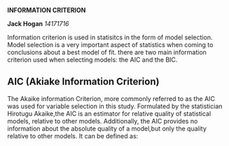 __INFORMATION CRITERION__

**Jack Hogan**
*14171716*

Information criterion is used in statisitcs in the form of model selection.
Model selection is a very important aspect of statistics when coming to conclusions about a best model of fit.
there are two main information criterion used when selecting models: the AIC and the BIC.

## AIC (Akiake Information Criterion)

The Akaike information Criterion, more commonly referred to as the AIC was used for variable selection in this study.  Formulated by the statistician Hirotugu Akaike,the AIC is an estimator for relative quality of statistical models, relative to other models. Additionally, the AIC provides no information about the absolute quality of a model,but only the quality relative to other models.  It can be defined as:


